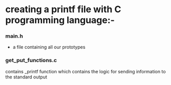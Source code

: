 # creating a printf file with C programming language:-

### main.h
- a file containing all our prototypes

### get_put_functions.c
contains _printf function which contains the logic for sending information to the standard output
